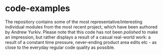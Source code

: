 # code-examples
The repository contains some of the most representative/interesting individual modules from the most recent project, which have been authored by Andrew Yurkiv.
Please note that this code has not been _polished_ to make an impression, but rather displays a result of a casual real-world work: a result of a constant time pressure, never-ending product area edits etc - as close to the everyday regular code quality as possible.

